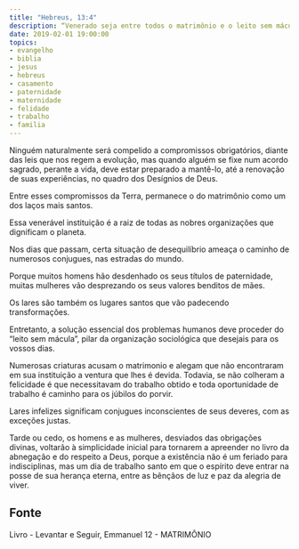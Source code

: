 ```yaml
---
title: "Hebreus, 13:4"
description: “Venerado seja entre todos o matrimônio e o leito sem mácula; porém, aos que se dão à prostituição e aos adúlteros, Deus os julgará.”
date: 2019-02-01 19:00:00
topics: 
- evangelho
- biblia
- jesus
- hebreus
- casamento
- paternidade
- maternidade
- felidade
- trabalho
- familia
---
```


Ninguém naturalmente será compelido a compromissos obrigatórios, diante das leis
que nos regem a evolução, mas quando alguém se fixe num acordo sagrado, perante
a vida, deve estar preparado a mantê-lo, até a renovação de suas experiências,
no quadro dos Desígnios de Deus.

Entre esses compromissos da Terra, permanece o do matrimônio como um dos laços
mais santos.

Essa venerável instituição é a raiz de todas as nobres organizações que dignificam o
planeta.

Nos dias que passam, certa situação de desequilíbrio ameaça o caminho de
numerosos conjugues, nas estradas do mundo.

Porque muitos homens hão desdenhado os seus títulos de paternidade, muitas
mulheres vão desprezando os seus valores benditos de mães.

Os lares são também os lugares santos que vão padecendo transformações.

Entretanto, a solução essencial dos problemas humanos deve proceder do “leito
sem mácula”, pilar da organização sociológica que desejais para os vossos dias.

Numerosas criaturas acusam o matrimonio e alegam que não encontraram em sua
instituição a ventura que lhes é devida. Todavia, se não colheram a felicidade
é que necessitavam do trabalho obtido e toda oportunidade de trabalho é caminho
para os júbilos do porvir.

Lares infelizes significam conjugues inconscientes de seus deveres, com as
exceções justas.

Tarde ou cedo, os homens e as mulheres, desviados das obrigações divinas,
voltarão à simplicidade inicial para tornarem a apreender no livro da abnegação
e do respeito a Deus, porque a existência não é um feriado para indisciplinas,
mas um dia de trabalho santo em que o espírito deve entrar na posse de sua
herança eterna, entre as bênçãos de luz e paz da alegria de viver.


## Fonte
Livro - Levantar e Seguir, Emmanuel
12 - MATRIMÔNIO
